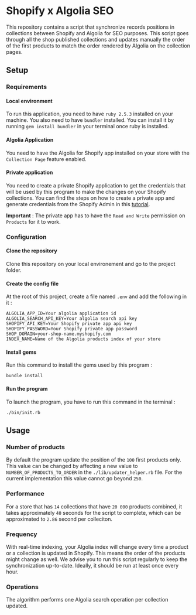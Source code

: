 # Shopify x Algolia SEO
This repository contains a script that synchronize records positions in collections between Shopify and Algolia for SEO purposes.
This script goes through all the shop published collections and updates manually the order of the first products to match the order rendered by Algolia on the collection pages.

## Setup

### Requirements

#### Local environment
To run this application, you need to have `ruby 2.5.3` installed on your machine.
You also need to have `bundler` installed. You can install it by running `gem install bundler` in your terminal once ruby is installed.

#### Algolia Application

You need to have the Algolia for Shopify app installed on your store with the `Collection Page` feature enabled.

#### Private application

You need to create a private Shopify application to get the credentials that will be used by this program to make the changes on your Shopify collections.
You can find the steps on how to create a private app and generate credentials from the Shopify Admin in this [tutorial](https://shopify.dev/tutorials/authenticate-a-private-app-with-shopify-admin).

**Important** :
The private app has to have the `Read and Write` permission on `Products` for it to work.

### Configuration

#### Clone the repository
Clone this repository on your local environement and go to the project folder.

#### Create the config file
At the root of this project, create a file named `.env`  and add the following in it :
```
ALGOLIA_APP_ID=Your algolia application id
ALGOLIA_SEARCH_API_KEY=Your algolia search api key
SHOPIFY_API_KEY=Your Shopify private app api key
SHOPIFY_PASSWORD=Your Shopify private app password
SHOP_DOMAIN=your-shop-name.myshopify.com
INDEX_NAME=Name of the Algolia products index of your store
```

#### Install gems
Run this command to install the gems used by this program :
```
bundle install
```

#### Run the program

To launch the program, you have to run this command in the terminal :
```
./bin/init.rb
```

## Usage

### Number of products

By default the program update the position of the `100` first products only.
This value can be changed by affecting a new value to `NUMBER_OF_PRODUCTS_TO_ORDER` in the `./lib/updater_helper.rb` file.
For the current implementation this value cannot go beyond `250`.

### Performance

For a store that has `14` collections that have `20 000` products combined, it takes approximately `40` seconds for the script to complete, which can be approximated to `2.86` second per colleciton.

### Frequency

With real-time indexing, your Algolia index will change every time a product or a collection is updated in Shopify. This means the order of the products might change as well.
We advise you to run this script regularly to keep the synchronization up-to-date.
Ideally, it should be run at least once every hour.

### Operations

The algorithm performs one Algolia search operation per collection updated.

